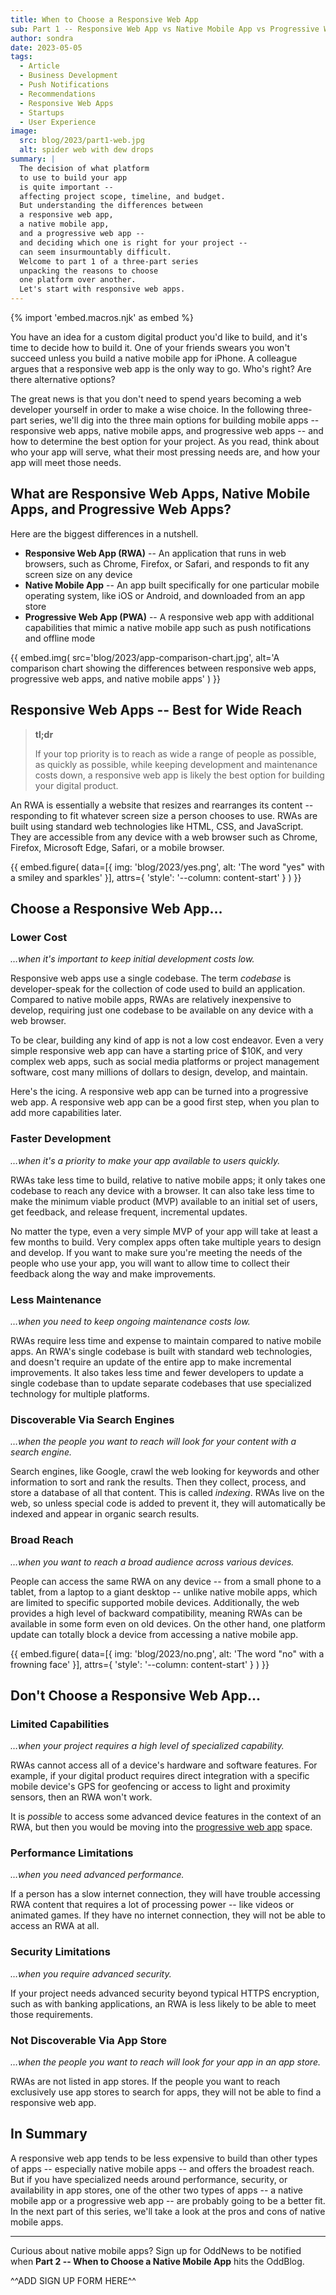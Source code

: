 ```yaml
---
title: When to Choose a Responsive Web App
sub: Part 1 -- Responsive Web App vs Native Mobile App vs Progressive Web App
author: sondra
date: 2023-05-05
tags:
  - Article
  - Business Development
  - Push Notifications
  - Recommendations
  - Responsive Web Apps
  - Startups
  - User Experience
image:
  src: blog/2023/part1-web.jpg
  alt: spider web with dew drops
summary: |
  The decision of what platform
  to use to build your app
  is quite important --
  affecting project scope, timeline, and budget.
  But understanding the differences between
  a responsive web app,
  a native mobile app,
  and a progressive web app --
  and deciding which one is right for your project --
  can seem insurmountably difficult.
  Welcome to part 1 of a three-part series
  unpacking the reasons to choose
  one platform over another.
  Let's start with responsive web apps.
---
```

{% import 'embed.macros.njk' as embed %}

You have an idea for a custom digital product you'd like to build, and it's time
to decide how to build it. One of your friends swears you won't succeed unless
you build a native mobile app for iPhone. A colleague argues that a responsive
web app is the only way to go. Who's right? Are there alternative options?

The great news is that you don't need to spend years becoming a web developer
yourself in order to make a wise choice. In the following three-part series,
we'll dig into the three main options for building mobile apps -- responsive web
apps, native mobile apps, and progressive web apps -- and how to determine the
best option for your project. As you read, think about who your app will serve,
what their most pressing needs are, and how your app will meet those needs.

<!-- **Read all three parts to compare app types:**

1. [When to Choose a Responsive Web App](/2023/05/05/when-to-choose-a-responsive-web-app/)
2. [When to Choose a Native Mobile App](/2023/06/07/when-to-choose-a-native-mobile-app/)
3. [When to Choose a Progressive Web App](/2023/07/05/when-to-choose-a-progressive-web-app/) -->

## What are Responsive Web Apps, Native Mobile Apps, and Progressive Web Apps?

Here are the biggest differences in a nutshell.

- **Responsive Web App (RWA)** -- An application that runs in web browsers, such
  as Chrome, Firefox, or Safari, and responds to fit any screen size on any
  device
- **Native Mobile App** -- An app built specifically for one particular mobile
  operating system, like iOS or Android, and downloaded from an app store
- **Progressive Web App (PWA)** -- A responsive web app with additional
  capabilities that mimic a native mobile app such as push notifications and offline mode

{{ embed.img(
  src='blog/2023/app-comparison-chart.jpg',
  alt='A comparison chart showing the differences between
    responsive web apps, progressive web apps, and native
    mobile apps'
) }}

## Responsive Web Apps -- Best for Wide Reach

> **tl;dr**
>
> If your top priority is to reach as wide a range of
> people as possible, as quickly as possible, while keeping
> development and maintenance costs down, a responsive web app is
> likely the best option for building your digital product.

An RWA is essentially a website that resizes and rearranges its content --
responding to fit whatever screen size a person chooses to use. RWAs are built
using standard web technologies like HTML, CSS, and JavaScript. They are
accessible from any device with a web browser such as Chrome, Firefox, Microsoft
Edge, Safari, or a mobile browser.

{{ embed.figure(
  data=[{
    img: 'blog/2023/yes.png',
    alt: 'The word "yes" with a smiley and sparkles'
  }],
  attrs={
    'style': '--column: content-start'
  }
) }}

## Choose a Responsive Web App…

### Lower Cost
*…when it's important to keep initial development costs low.*

Responsive web apps use a single codebase. The term *codebase* is
developer-speak for the collection of code used to build an application.
Compared to native mobile apps, RWAs are relatively inexpensive to develop,
requiring just one codebase to be available on any device with a web browser.

To be clear, building any kind of app is not a low cost endeavor. Even a very
simple responsive web app can have a starting price of $10K, and very complex
web apps, such as social media platforms or project management software, cost
many millions of dollars to design, develop, and maintain.

Here's the icing. A responsive web app can be turned into a progressive web app. A responsive web app can be a good first step, when you plan to add more capabilities later.

### Faster Development
*…when it's a priority to make your app available to users quickly.*

RWAs take less time to build, relative to native mobile apps; it only takes one
codebase to reach any device with a browser. It can also take less time to make
the minimum viable product (MVP) available to an initial set of users, get
feedback, and release frequent, incremental updates.

No matter the type, even a very simple MVP of your app will take at least a few
months to build. Very complex apps often take multiple years to design and
develop. If you want to make sure you're meeting the needs of the people who use
your app, you will want to allow time to collect their feedback along the way
and make improvements.

### Less Maintenance
*…when you need to keep ongoing maintenance costs low.*

RWAs require less time and expense to maintain compared to native mobile apps.
An RWA's single codebase is built with standard web technologies, and doesn't
require an update of the entire app to make incremental improvements. It also
takes less time and fewer developers to update a single codebase than to update
separate codebases that use specialized technology for multiple platforms.

### Discoverable Via Search Engines
*…when the people you want to reach will look for your content with a search engine.*

Search engines, like Google, crawl the web looking for keywords and other
information to sort and rank the results. Then they collect, process, and store
a database of all that content. This is called *indexing*. RWAs live on the web,
so unless special code is added to prevent it, they will automatically be
indexed and appear in organic search results.

### Broad Reach
*…when you want to reach a broad audience across various devices.*

People can access the same RWA on any device -- from a small phone to a tablet,
from a laptop to a giant desktop -- unlike native mobile apps, which are limited
to specific supported mobile devices. Additionally, the web provides a high
level of backward compatibility, meaning RWAs can be available in some form even
on old devices. On the other hand, one platform update can totally block a
device from accessing a native mobile app.

{{ embed.figure(
  data=[{
    img: 'blog/2023/no.png',
    alt: 'The word "no" with a frowning face'
  }],
  attrs={
    'style': '--column: content-start'
  }
) }}

## Don't Choose a Responsive Web App…

### Limited Capabilities
*…when your project requires a high level of specialized capability.*

RWAs cannot access all of a device's hardware and software features. For
example, if your digital product requires direct integration with a specific
mobile device's GPS for geofencing or access to light and proximity sensors,
then an RWA won't work.

It is *possible* to access some advanced device features in the context of an
RWA, but then you would be moving into the [progressive web
app](/2023/07/05/when-to-choose-a-progressive-web-app/) space.

### Performance Limitations
*…when you need advanced performance.*

If a person has a slow internet connection, they will have trouble accessing RWA
content that requires a lot of processing power -- like videos or animated
games. If they have no internet connection, they will not be able to access an
RWA at all.

### Security Limitations
*…when you require advanced security.*

If your project needs advanced security beyond typical HTTPS encryption, such as
with banking applications, an RWA is less likely to be able to meet those
requirements.

### Not Discoverable Via App Store
*…when the people you want to reach will look for your app in an app store.*

RWAs are not listed in app stores. If the people you want to reach exclusively
use app stores to search for apps, they will not be able to find a responsive
web app.

## In Summary

A responsive web app tends to be less expensive to build than other types of
apps -- especially native mobile apps -- and offers the broadest reach. But if
you have specialized needs around performance, security, or availability in app
stores, one of the other two types of apps -- a native mobile app or a
progressive web app -- are probably going to be a better fit. In the next part
of this series, we'll take a look at the pros and cons of native mobile apps.

---

Curious about native mobile apps? Sign up for OddNews to be notified when **Part
2 -- When to Choose a Native Mobile App** hits the OddBlog.

^^ADD SIGN UP FORM HERE^^

<!-- Is a **native mobile app** right for your digital project? Read more about
[When to Choose a Native Mobile App](/2023/06/07/when-to-choose-a-native-mobile-app/). -->
